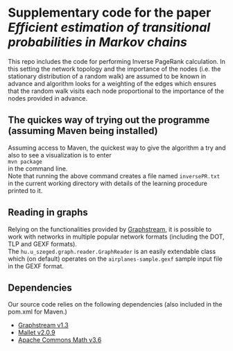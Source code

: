 # Supplementary code for the paper _Efficient estimation of transitional probabilities in Markov chains_

This repo includes the code for performing Inverse PageRank calculation.
In this setting the network topology and the importance of the nodes (i.e. the stationary distribution of a random walk) are assumed to be known in advance and algorithm looks for a weighting of the edges which ensures that the random walk visits each node proportional to the importance of the nodes provided in advance.

## The quickes way of trying out the programme (assuming Maven being installed)
Assuming access to Maven, the quickest way to give the algorithm a try and also to see a visualization is to enter  
```mvn package```  
in the command line.  
Note that running the above command creates a file named `inversePR.txt` in the current working directory with details of the learning procedure printed to it.

## Reading in graphs
Relying on the functionalities provided by [Graphstream](http://graphstream-project.org/doc/Tutorials/Reading-files-using-FileSource/), it is possible to work with networks in multiple popular network formats (including the DOT, TLP and GEXF formats).  
The `hu.u_szeged.graph.reader.GraphReader` is an easily extendable class which (on default) operates on the `airplanes-sample.gexf` sample input file in the GEXF format.

## Dependencies
Our source code relies on the following dependencies (also included in the pom.xml for Maven.)
* [Graphstream v1.3](http://graphstream-project.org/download/)
* [Mallet v2.0.9](http://mallet.cs.umass.edu/download.php)
* [Apache Commons Math v3.6](http://commons.apache.org/proper/commons-math/download_math.cgi)
